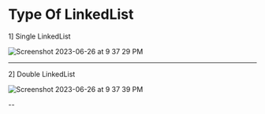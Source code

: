 # Type Of LinkedList

1] Single LinkedList

![Screenshot 2023-06-26 at 9 37 29 PM](https://github.com/RATHOD-SHUBHAM/DataStructure-And-Algorithm/assets/58945964/ba042849-47f5-4e2d-ba5d-8623f0436fa5)

---

2] Double LinkedList

![Screenshot 2023-06-26 at 9 37 39 PM](https://github.com/RATHOD-SHUBHAM/DataStructure-And-Algorithm/assets/58945964/006f0103-fabd-4382-8419-eaf3415da5ff)

--

